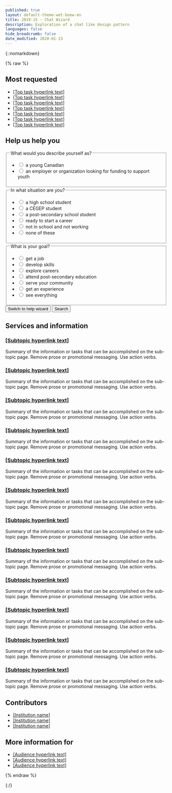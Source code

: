 ```yaml
---
published: true
layout: default-theme-wet-boew-en
title: 2019-15 - Chat Wizard
description: Exploration of a chat like design pattern
languages: false
hide_breadcrumb: false
date_modified: 2020-01-13
---
```


{::nomarkdown}

{% raw %}

<!-- Chatbot -->
<style>
	@-webkit-keyframes grow {
		0% {
			-ms-transform: scale(0, 1);
			-webkit-transform: scale(0, 1);
			transform: scale(0, 1);
		}
		38% {
			-ms-transform: scale(0, 1);
			-webkit-transform: scale(0, 1);
			transform: scale(0, 1);
		}
		40% {
			-ms-transform: scale(1, 1);
			-webkit-transform: scale(1, 1);
			transform: scale(1, 1);
		}
		88% {
			-ms-transform: scale(1, 1);
			-webkit-transform: scale(1, 1);
			transform: scale(1, 1);
		}
		90% {
			-ms-transform: scale(0, 1);
			-webkit-transform: scale(0, 1);
			transform: scale(0, 1);
		}
		100% {
			-ms-transform: scale(0, 1);
			-webkit-transform: scale(0, 1);
			transform: scale(0, 1);
		}
	}
	@keyframes slideInFromRight {
		0% {
			-ms-transform: scale(0, 1);
			-webkit-transform: scale(0, 1);
			transform: scale(0, 1);
		}
		38% {
			-ms-transform: scale(0, 1);
			-webkit-transform: scale(0, 1);
			transform: scale(0, 1);
		}
		40% {
			-ms-transform: scale(1, 1);
			-webkit-transform: scale(1, 1);
			transform: scale(1, 1);
		}
		88% {
			-ms-transform: scale(1, 1);
			-webkit-transform: scale(1, 1);
			transform: scale(1, 1);
		}
		90% {
			-ms-transform: scale(0, 1);
			-webkit-transform: scale(0, 1);
			transform: scale(0, 1);
		}
		100% {
			-ms-transform: scale(0, 1);
			-webkit-transform: scale(0, 1);
			transform: scale(0, 1);
		}
	}
	@-webkit-keyframes grow {
		0% {
			-ms-transform: scale(1, 1);
			-webkit-transform: scale(1, 1);
			transform: scale(1, 1);
		}
		15% {
			-ms-transform: scale(1.15, 1.15);
			-webkit-transform: scale(1.15, 1.15);
			transform: scale(1.15, 1.15);
		}
		30% {
			-ms-transform: scale(1, 1);
			-webkit-transform: scale(1, 1);
			transform: scale(1, 1);
		}
		65% {
			-ms-transform: scale(1.3, 1.3);
			-webkit-transform: scale(1.3, 1.3);
			transform: scale(1.3, 1.3);
		}
		100% {
			-ms-transform: scale(1, 1);
			-webkit-transform: scale(1, 1);
			transform: scale(1, 1);
		}
	}
	@keyframes pulseIn {
		0% {
			-ms-transform: scale(1, 1);
			-webkit-transform: scale(1, 1);
			transform: scale(1, 1);
		}
		15% {
			-ms-transform: scale(1.15, 1.15);
			-webkit-transform: scale(1.15, 1.15);
			transform: scale(1.15, 1.15);
		}
		30% {
			-ms-transform: scale(1, 1);
			-webkit-transform: scale(1, 1);
			transform: scale(1, 1);
		}
		65% {
			-ms-transform: scale(1.3, 1.3);
			-webkit-transform: scale(1.3, 1.3);
			transform: scale(1.3, 1.3);
		}
		100% {
			-ms-transform: scale(1, 1);
			-webkit-transform: scale(1, 1);
			transform: scale(1, 1);
		}
	}
	.chtbt-trans-left {
		will-change:  scroll-position;
		animation: 15s ease-out 0s 1 slideInFromRight;
		transform-origin: 100% 50%;
	}
	.chtbt-trans-pulse {
		will-change: transform;
		animation: 0.5s linear 4s 1 pulseIn, 0.5s linear 11s 1 pulseIn, 0.5s linear 30s 1 pulseIn;
	}
	.chtbt-bubble-wrap {
		width: 60px;
		height: 60px;
		position: fixed;
		bottom: 30px;
		right: 30px;
		z-index: 1049;
	}
	.chtbt-bubble-wrap p {
		position: relative;
		top: 5px;
		right: 190px;
		width: 220px;
		font-size: 0.9em;
		background: #335075;
		color: #fff;
		padding: 5px 50px 5px 25px;
		line-height: 20px;
		height: 50px;
		border-top-left-radius: 25px;
		border-bottom-left-radius: 25px;
	}
	.chtbt-bubble {
		width: 100%;
		height: 100%;
		position: absolute;
		bottom: 0;
		right: 0;
		background: #fff url('2019-assets/bot-default-avatar.png') center no-repeat;
		border-radius: 50%;
		box-shadow: 0 2px 4px rgba(0, 0, 0, 0.45);
		text-indent: -9999px;
		overflow: hidden;
		white-space: nowrap;
	}
	.chtbt-container {
		display: none;
		position: fixed;
		bottom: 20px;
		right: 20px;
		z-index: 1050;
		background-color: #fff;
		width: 25%;
		overflow: hidden;
		font-size: 0.9em;
	}
	@media screen and (max-width: 1199px) {
		.chtbt-container {
			width: 35%;
		}
	}
	@media screen and (max-width: 992px) {
		.chtbt-container {
			width: 45%;
		}
	}
	@media screen and (max-width: 768px) {
		.chtbt-container {
			width: 100%;
			height: 100%;
			padding: 0;
			margin: 0;
			bottom: 0;
			right: 0;
		}
		.chtbt-conversation {
			max-height: 350px;
		}
		.chtbt-noscroll {
			overflow: hidden !important;
		}
	}
	.chtbt-min {
		overflow: visible;
		color: #fff;
		background: transparent;
		border: 0;
		-webkit-appearance: none;
		font-weight: 700;
		width: 44px;
		height: 44px;
		line-height: 50px;
		text-decoration: none;
		opacity: 0.65;
		filter: alpha(opacity=65);
		position: absolute;
		right: 0;
		top: 0;
		padding: 0;
		margin: 0;
		font-size: 1.1em;
	}
	.chtbt-min:focus {
		outline: 1px dotted #fff;
		outline-offset: -2px;
		opacity: 1;
	}
	.chtbt-conversation {
		overflow-y: auto;
		overflow-x: hidden;
		max-height: 500px;
		min-height: 200px;
	}
	.chtbt-history {
		padding-top: 15px;
	}
	.chtbt-history::before {
		content: "";
		width: 100%;
		height: 40px;
		pointer-events: none;
		background: linear-gradient(to bottom,#fff 20%, rgba(255,255,255,0) 100%);
		position: absolute;
		top: 0;
		left: 0;
		z-index: 1051;
	}
	.chtbt-inputs fieldset:first-child {
		border-top: 1px solid #e5e5e5;
	}
	.chtbt-inputs ul:last-child {
		margin-bottom: 0;
	}
	.chtbt-container h4, .chtbt-container legend {
		font-size: 1em;
	}
	.chtbt-question, .chtbt-message, .chtbt-container label {
		padding: 8px 12px;
		border-radius: 15px;
		color: #595a5a;
		width: auto;
		font-weight: normal;
	}
	.chtbt-question {
		background-color: #ececec;
		min-width: 60px;
		position: relative;
	}
	.chtbt-message, .chtbt-container label {
		background-color: #dfdfdf;
	}
	.chtbt-message {
		margin-right: 15px;
	}
	.chtbt-container label {
		border: 1px solid #aaa;
		font-weight: bold;
	}
	.chtbt-avatar, .chtbt-question {
		display: table-cell;
		vertical-align: middle;
	}
	.chtbt-avatar {
		width: 30px;
		height: 30px;
		background-color: #fff;
		background-image: url('2019-assets/bot-default-avatar.png');
		background-size: 25px;
		background-repeat: no-repeat;
		background-position: center;
	}
	.chtbt-basic-link {
		min-height: inherit;
	}
	@-webkit-keyframes grow {
		to {
			-webkit-transform: translateX(-50%) scale(0);
			transform: translateX(-50%) scale(0);
		}
	}
	@keyframes grow {
		to {
			-webkit-transform: translateX(-50%) scale(0);
			transform: translateX(-50%) scale(0);
		}
	}
	.chtbt-loader {
		width: 26px;
		height: 6px;
		position: absolute;
		top: 50%;
		left: 30px;
		-webkit-transform: translateX(-50%) translateY(-50%);
		transform: translateX(-50%) translateY(-50%);
	}
	.chtbt-loader-dot {
		will-change: transform;
		height: 6px;
		width: 6px;
		border-radius: 50%;
		background-color: #444;
		position: absolute;
		-webkit-animation: grow 0.5s ease-in-out infinite alternate;
		animation: grow 0.5s ease-in-out infinite alternate;
	}
	.chtbt-loader-dot.dot1 {
		left: 0;
		-webkit-transform-origin: 100% 50%;
		transform-origin: 100% 50%;
	}
	.chtbt-loader-dot.dot2 {
		left: 50%;
		-webkit-transform: translateX(-50%) scale(1);
		transform: translateX(-50%) scale(1);
		-webkit-animation-delay: 0.1s;
		animation-delay: 0.1s;
	}
	.chtbt-loader-dot.dot3 {
		right: 0;
		-webkit-animation-delay: 0.2s;
		animation-delay: 0.2s;
	}
</style>

<div class="row">
	<div class="col-md-4 col-xs-12 pull-right">
		<section class="lnkbx">
			<h2>
			Most requested
			</h2>
			<ul>
				<li><a href="#">		[Top task hyperlink text]
				</a></li>
				<li><a href="#">		[Top task hyperlink text]
				</a></li>
				<li><a href="#">		[Top task hyperlink text]
				</a></li>
				<li><a href="#">		[Top task hyperlink text]
				</a></li>
				<li><a href="#">		[Top task hyperlink text]
				</a></li>
				<li><a href="#">		[Top task hyperlink text]
				</a></li>
				<li><a href="#">		[Top task hyperlink text]
				</a></li>
			</ul>
		</section>	</div>
		<div class="container wb-chtbt chtbt-basic">
			<div class="row">
				<section class="col-md-12">
					<h2>Help us help you</h2>
					<form class="mrgn-bttm-xl" data-wb-chtbt='{"action":"search", "send":"Show results"}'>
						<fieldset>
							<legend id="q1" data-wb-chtbt-q="Are you:">What would you describe yourself as?</legend>
							<ul class="list-unstyled mrgn-tp-md">
								<li>
									<label data-wb-chtbt-a='{"next":"#q2","url":"page1.html"}'>
										<input type="radio" value="young-canadian" name="q1" />
										a young Canadian
									</label>
								</li>
								<li>
									<label data-wb-chtbt-a='{"url":"page2.html"}'>
										<input type="radio" value="employer-organization-funding-support-youth" name="q1" />
										an employer or organization looking for funding to support youth
									</label>
								</li>
							</ul>
						</fieldset>
						<fieldset>
							<legend id="q2" data-wb-chtbt-q="Great! And are you:">In what situation are you?</legend>
							<ul class="list-unstyled mrgn-tp-md">
								<li>
									<label data-wb-chtbt-a='{"next":"#q3","url":"page1.html"}'>
										<input type="radio" value="high-school" name="q2" />
										a high school student
									</label>
								</li>
								<li>
									<label data-wb-chtbt-a='{"next":"#q3","url":"page1.html"}'>
										<input type="radio" value="cegep-student" name="q2" />
										a CÉGEP student
									</label>
								</li>
								<li>
									<label data-wb-chtbt-a='{"next":"#q3","url":"page1.html"}'>
										<input type="radio" value="post-secondary" name="q2" />
										a post-secondary school student
									</label>
								</li>
								<li>
									<label data-wb-chtbt-a='{"next":"#q3","url":"page1.html"}'>
										<input type="radio" value="ready-start-career" name="q2" />
										ready to start a career
									</label>
								</li>
								<li>
									<label data-wb-chtbt-a='{"next":"#q3","url":"page1.html"}'>
										<input type="radio" value="not-school-not-working" name="q2" />
										not in school and not working
									</label>
								</li>
								<li>
									<label data-wb-chtbt-a='{"next":"#q3","url":"page1.html"}'>
										<input type="radio" value="none" name="q2" />
										none of these
									</label>
								</li>
							</ul>
						</fieldset>
						<fieldset>
							<legend data-wb-chtbt-q="Awesome! And would you like to:">What is your goal?</legend>
							<ul class="list-unstyled mrgn-tp-md">
								<li>
									<label data-wb-chtbt-a='{"url":"page3.html"}'>
										<input type="radio" value="get-job" name="q3" />
										get a job
									</label>
								</li>
								<li>
									<label data-wb-chtbt-a='{"url":"page4.html"}'>
										<input type="radio" value="develop-skills" name="q3" />
										develop skills
									</label>
								</li>
								<li>
									<label data-wb-chtbt-a='{"url":"page5.html"}'>
										<input type="radio" value="explore-careers" name="q3" />
										explore careers
									</label>
								</li>
								<li>
									<label data-wb-chtbt-a='{"url":"page6.html"}'>
										<input type="radio" value="post-secondary-education" name="q3" />
										attend post-secondary education
									</label>
								</li>
								<li>
									<label data-wb-chtbt-a='{"url":"page7.html"}'>
										<input type="radio" value="serve-community" name="q3" />
										serve your community
									</label>
								</li>
								<li>
									<label data-wb-chtbt-a='{"url":"page8.html"}'>
										<input type="radio" value="get-experience" name="q3" />
										get an experience
									</label>
								</li>
								<li>
									<label data-wb-chtbt-a='{"url":"page1.html"}'>
										<input type="radio" value="everything" name="q3" />
										see everything
									</label>
								</li>
							</ul>
						</fieldset>
						<button type="submit" class="btn btn-sm btn-default chtbt-link">Switch to help wizard</button>
						<button type="submit" class="btn btn-sm btn-primary" data-chtbt-end="Thank you. I have built a page with results you may find resourceful.">Search</button>
					</form>
				</section>
			</div>
		</div>
	<section class="col-md-8 pull-left">
		<h2>Services and information</h2>
		<div class="wb-eqht row">
			<div class="col-md-6">
				<section>
					<h3 class="h5"><a href="#">
					[Subtopic hyperlink text]
					</a></h3>
					<p>
					Summary of the information or tasks that can be accomplished on the sub-topic page. Remove prose or promotional messaging. Use action verbs.
					</p>
				</section>
			</div>			<div class="col-md-6">
				<section>
					<h3 class="h5"><a href="#">
					[Subtopic hyperlink text]
					</a></h3>
					<p>
					Summary of the information or tasks that can be accomplished on the sub-topic page. Remove prose or promotional messaging. Use action verbs.
					</p>
				</section>
			</div>			<div class="col-md-6">
				<section>
					<h3 class="h5"><a href="#">
					[Subtopic hyperlink text]
					</a></h3>
					<p>
					Summary of the information or tasks that can be accomplished on the sub-topic page. Remove prose or promotional messaging. Use action verbs.
					</p>
				</section>
			</div>			<div class="col-md-6">
				<section>
					<h3 class="h5"><a href="#">
					[Subtopic hyperlink text]
					</a></h3>
					<p>
					Summary of the information or tasks that can be accomplished on the sub-topic page. Remove prose or promotional messaging. Use action verbs.
					</p>
				</section>
			</div>			<div class="col-md-6">
				<section>
					<h3 class="h5"><a href="#">
					[Subtopic hyperlink text]
					</a></h3>
					<p>
					Summary of the information or tasks that can be accomplished on the sub-topic page. Remove prose or promotional messaging. Use action verbs.
					</p>
				</section>
			</div>			<div class="col-md-6">
				<section>
					<h3 class="h5"><a href="#">
					[Subtopic hyperlink text]
					</a></h3>
					<p>
					Summary of the information or tasks that can be accomplished on the sub-topic page. Remove prose or promotional messaging. Use action verbs.
					</p>
				</section>
			</div>			<div class="col-md-6">
				<section>
					<h3 class="h5"><a href="#">
					[Subtopic hyperlink text]
					</a></h3>
					<p>
					Summary of the information or tasks that can be accomplished on the sub-topic page. Remove prose or promotional messaging. Use action verbs.
					</p>
				</section>
			</div>			<div class="col-md-6">
				<section>
					<h3 class="h5"><a href="#">
					[Subtopic hyperlink text]
					</a></h3>
					<p>
					Summary of the information or tasks that can be accomplished on the sub-topic page. Remove prose or promotional messaging. Use action verbs.
					</p>
				</section>
			</div>			<div class="col-md-6">
				<section>
					<h3 class="h5"><a href="#">
					[Subtopic hyperlink text]
					</a></h3>
					<p>
					Summary of the information or tasks that can be accomplished on the sub-topic page. Remove prose or promotional messaging. Use action verbs.
					</p>
				</section>
			</div>			<div class="col-md-6">
				<section>
					<h3 class="h5"><a href="#">
					[Subtopic hyperlink text]
					</a></h3>
					<p>
					Summary of the information or tasks that can be accomplished on the sub-topic page. Remove prose or promotional messaging. Use action verbs.
					</p>
				</section>
			</div>			<div class="col-md-6">
				<section>
					<h3 class="h5"><a href="#">
					[Subtopic hyperlink text]
					</a></h3>
					<p>
					Summary of the information or tasks that can be accomplished on the sub-topic page. Remove prose or promotional messaging. Use action verbs.
					</p>
				</section>
			</div>			<div class="col-md-6">
				<section>
					<h3 class="h5"><a href="#">
					[Subtopic hyperlink text]
					</a></h3>
					<p>
					Summary of the information or tasks that can be accomplished on the sub-topic page. Remove prose or promotional messaging. Use action verbs.
					</p>
				</section>
			</div>		</div>
	</section>
	<div class="pull-right col-xs-12 col-md-4">
		<section class="lnkbx">
			<h2>
			Contributors
			</h2>
			<ul>
				<li><a href="#">[Institution name]</a></li>
				<li><a href="#">[Institution name]</a></li>
				<li><a href="#">[Institution name]</a></li>
			</ul>
		</section>
		<section class="lnkbx">
			<h2>More information for</h2>
			<ul>
				<li><a href="#">[Audience hyperlink text]</a></li>
				<li><a href="#">[Audience hyperlink text]</a></li>
				<li><a href="#">[Audience hyperlink text]</a></li>
			</ul>
		</section>
	</div>
</div>

<script src="https://ajax.googleapis.com/ajax/libs/jquery/2.1.4/jquery.js"></script>
<!-- Chat bot -->
<script>
// Data structure example for a working chatbot
var datainput = {
	header: {
		action: "search",
		send: "Show results",
		endtext: "Thank you. I have built a page with results you may find resourceful.",
		starttext: "Hi! I can help direct you to programs and services you might be interested in. Let's begin...",
		first: "q1"
	},
	questions: {
		q1:
		{
			queryName: "describe",
			labelform: "What would you describe yourself as?",
			labelwizard: "Are you:",
			input: "radio",
			choices: [
				{
					content: "a young Canadian",
					queryParam: "young-canadian",
					next: "q2"
				},
				{
					content: "an employer or organization looking for funding to support youth",
					queryParam: "employer-organization-funding-support-youth",
					next: "none",
					url: "2019-15-exploration-chat-pattern-prototype-results.html"
				}
			]
		},
		q2:
		{
			queryName: "situation",
			labelform: "In what situation are you?",
			labelwizard: "Great! And are you:",
			input: "radio",
			choices: [
				{
					content: "a high school student",
					queryParam: "high-school",
					next: "q3"
				},
				{
					content: "a CÉGEP student",
					queryParam: "cegep-student",
					next: "q3"
				},
				{
					content: "a post-secondary school student",
					queryParam: "post-secondary",
					next: "q3"
				},
				{
					content: "ready to start a career",
					queryParam: "ready-start-career",
					next: "q3"
				},
				{
					content: "not in school and not working",
					queryParam: "not-school-not-working",
					next: "q3"
				},
				{
					content: "none of these",
					queryParam: "none",
					next: "q3"
				}
			]
		},
		q3:
		{
			queryName: "goal",
			labelform: "What is your goal?",
			labelwizard: "Awesome! And would you like to:",
			input: "radio",
			choices: [
				{
					content: "get a job",
					queryParam: "get-job",
					next: "none",
					url: "2019-15-exploration-chat-pattern-prototype-results.html"
				},
				{
					content: "develop skills",
					queryParam: "develop-skills",
					next: "none",
					url: "2019-15-exploration-chat-pattern-prototype-results.html"
				},
				{
					content: "explore careers",
					queryParam: "explore-careers",
					next: "none",
					url: "2019-15-exploration-chat-pattern-prototype-results.html"
				},
				{
					content: "attend post-secondary education",
					queryParam: "post-secondary-education",
					next: "none",
					url: "2019-15-exploration-chat-pattern-prototype-results.html"
				},
				{
					content: "serve your community",
					queryParam: "serve-community",
					next: "none",
					url: "2019-15-exploration-chat-pattern-prototype-results.html"
				},
				{
					content: "get an experience",
					queryParam: "get-experience",
					next: "none",
					url: "2019-15-exploration-chat-pattern-prototype-results.html"
				},
				{
					content: "see everything",
					queryParam: "everything",
					next: "none",
					url: "2019-15-exploration-chat-pattern-prototype-results.html"
				}
			]
		}
	}
};

// For testing purposes, stringify the JavaScipt Object Array
var datajson = JSON.stringify(datainput);

// Parsing JSON Data Source
datainput = JSON.parse(datajson);

// Create the data that is sent as an output, if needed + check if user has answered + determine index of question
var dataoutput = [],
	hasAnswered = true,
	first = datainput.header.first,
	redirurl = "",
	current = datainput.questions[datainput.header.first];

// If chatbot is found, initiate
function initiateChtbt($selector, input) {
	buildChtbt($selector);

	var $basic = $(".chtbt-basic"),
		$bubble = $(".chtbt-bubble-wrap"),
		$container = $(".chtbt-container"),
		$form = $(".chtbt-body");

	$basic.hide();
	$bubble.fadeIn('slow');

	setTimeout(function () {
		$bubble.find('p').hide();
	}, 14850);

	// Show basic form and hide chatbot
	$(".chtbt-basic-link").on("click", function(event) {
		event.preventDefault();
		$container.stop().hide();

		$basic.stop().show();
		$basic.find("input:first").focus();
		$("body").removeClass("chtbt-noscroll");
	});

	// Show chatbot and hide basic form
	$(".chtbt-link").on("click", function(event) {
		event.preventDefault();
		$basic.stop().hide();

		$bubble.find(".chtbt-bubble").removeClass("chtbt-trans-pulse");
		$bubble.find("p").hide().removeClass("chtbt-trans-left");

		$container.stop().show();
		$bubble.stop().hide();
		$(".chtbt-conversation").scrollTop($('.chtbt-history')[0].scrollHeight);
		$("body").addClass("chtbt-noscroll");

		if(hasAnswered) {
			appendInteraction($form);
		}
	});

	// On Submit answer
	$form.on("submit", function(event) {
		event.preventDefault();
		appendReply($form, $("input:checked"));
	})

	// Minimize chatbot
	$(".chtbt-min").on("click", function(event) {
		event.preventDefault();
		$container.stop().hide();
		$bubble.stop().show();
		$("body").removeClass("chtbt-noscroll");
	});
}

// Builds the chatbot skeleton
function buildChtbt($selector) {
	$selector.after('<div class="chtbt-bubble-wrap"><p class="chtbt-trans-left">I can help you find the information you need</p><a href="#chtbt-container" aria-controls="chtbt-container" class="chtbt-link chtbt-bubble chtbt-trans-pulse" role="button">Toggle help wizard</a></div>');
	$selector.next('.chtbt-bubble-wrap').after('<aside class="modal-content overlay-def chtbt-container"></a>');

	$container = $(".chtbt-container");
	$container.append('<header class="modal-header chtbt-header"><h2 class="modal-title chtbt-title">I can help you find the information you need</h2><button type="button" class="chtbt-min" title="Minimize help wizard"><span class="glyphicon glyphicon-chevron-down"></span></button></header>');
	$container.append('<form class="modal-body chtbt-body"></form>');

	$form = $(".chtbt-body");
	$form.append('<div class="chtbt-conversation mrgn-bttm-md"><section class="chtbt-history"><h3 class="wb-inv">Conversation history</h3></section><section class="chtbt-reply"><h3 class="wb-inv">Reply</h3><div class="chtbt-inputs"></div></section></div>');
	$form.append('<section class="chtbt-controls"><h3 class="wb-inv">Controls</h3><div class="row"><div class="col-xs-12"><button type="submit" class="btn btn-primary btn-block" type="button">Send</button></div></div><div class="row"><div class="col-xs-12 text-center mrgn-tp-sm"><a href="#chtbt-basic" class="btn btn-sm btn-link chtbt-basic-link" role="button">Switch to basic form</a></div></div></section>');

	$(".chtbt-conversation").scrollTop($('.chtbt-history')[0].scrollHeight);
}

// Adds new question from bot and inputs
function appendInteraction($selector, last) {
	hasAnswered = false;
	$selector.find(":input[type=submit]").prop('disabled', true);
	var $dropspot = $selector.find(".chtbt-history");
	$dropspot.append('<div class="row mrgn-bttm-sm"><div class="col-xs-9"><h4 class="mrgn-tp-0 mrgn-bttm-sm"><span class="chtbt-avatar"></span><span class="chtbt-question"><span class="chtbt-loader"><span class="chtbt-loader-dot dot1"></span><span class="chtbt-loader-dot dot2"></span><span class="chtbt-loader-dot dot3"></span></span></span></h4></div></div>');

	var $inputsSpot = $selector.find(".chtbt-inputs");
	$inputsSpot.html('');
	var questionnaire = datainput.header;

	setTimeout(function () {
		if(first != "") {
			$dropspot.find(".chtbt-question").last().html(questionnaire.starttext);
			first = "";
			appendInteraction($selector, false);
		} else if(current == "last") {
			var paramStr = "",
				btnclasses = $selector.find(":input[type=submit]").attr('class'); // For demo purposes

			for(var i=0; i<dataoutput.length; i++) {
				paramStr += dataoutput[i].qId + "=" + dataoutput[i].answer + '&';
			}
			paramStr = paramStr.slice(0, -1);
			$dropspot.find(".chtbt-question").last().html(questionnaire.endtext);
			$selector.find(":input[type=submit]").replaceWith('<a class="' + btnclasses + '" href="' + redirurl + '?' + paramStr + '">' + questionnaire.send + ' <span class="glyphicon glyphicon-chevron-right small"></span></a>');
		} else {
			$dropspot.find(".chtbt-question").last().html(current.labelwizard);
			setTimeout(function () {
				$inputsSpot.append('<fieldset><legend class="wb-inv">' + current.labelwizard + '</legend><div class="row"><div class="col-xs-12"><ul class="list-inline mrgn-tp-sm chtbt-choices"></ul></div></div></fieldset>');
				for(var i=0; i<current.choices.length; i++) {
					iQuestion = current.choices[i];
					$inputsSpot.find(".chtbt-choices").append('<li><label><input type="' + current.input + '" value="' + iQuestion.queryParam + '" name="' + current.queryName + '" data-chtbt-next="' + iQuestion.next + '"' + (typeof iQuestion.url === "undefined" ? '' : 'data-chtbt-url="' + iQuestion.url + '"') + ' /> <span>' + iQuestion.content + '</span></label></li>');
				}
				if($(".chtbt-reply").outerHeight() > ($(".chtbt-conversation").innerHeight() - $(".chtbt-question:last")[0].scrollHeight)) {
					$(".chtbt-conversation").stop().animate({scrollTop:$(".chtbt-history").outerHeight() - $(".chtbt-question:last")[0].scrollHeight - 30}, 500, 'swing');
				} else {
					$(".chtbt-conversation").scrollTop($(".chtbt-history")[0].scrollHeight);
				}
				$selector.find(":input[type=submit]").prop('disabled', false);
			}, 750);
		}
		$(".chtbt-conversation").scrollTop($(".chtbt-history")[0].scrollHeight);
	}, 1750);
}

// Adds reply from human and calls next question
function appendReply($selector, $answer) {
	$selector.find(":input[type=submit]").prop('disabled', true);
	dataoutput.push({qId: current.queryName, answer: $answer.next().html()});	// Should be $answer.val()
	console.log(dataoutput);	// For testing purposes
	$dropspot = $selector.find(".chtbt-history");
	$dropspot.append('<div class="row mrgn-bttm-md"><div class="col-xs-9 col-xs-offset-3"><div class="chtbt-message text-right pull-right"><p class="mrgn-bttm-0">' + $answer.next("span").html() + '</p></div></div></div>');
	hasAnswered = true;
	setTimeout(function () {
		$selector.find(".chtbt-inputs").remove("fieldset");
		var next = $answer.data('chtbt-next');
		if(next == "none") {
			current = "last";
			redirurl = $answer.data('chtbt-url');
		} else {
			current = datainput.questions[next];
		}
		appendInteraction($selector);
	}, 500);
}

if($(".wb-chtbt").length) {
	$chtbt = $(".wb-chtbt");
	initiateChtbt($chtbt, "JSON");
}
</script>

{% endraw %}

{:/}

